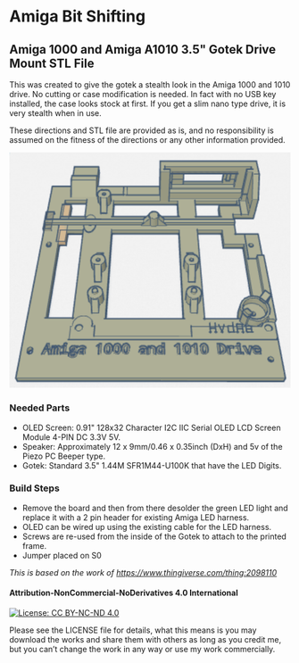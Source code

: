 # Amiga Bit Shifting
## Amiga 1000 and Amiga A1010 3.5" Gotek Drive Mount STL File

This was created to give the gotek a stealth look in the Amiga 1000 and 1010 drive. No cutting or case modification is needed. In fact with no USB key installed, the case looks stock at first. If you get a slim nano type drive, it is very stealth when in use.

These directions and STL file are provided as is, and no responsibility is assumed on the fitness of the directions or any other information provided.

![3D Rendering of Amiga 1000 and A1010 Drive](assets/amiga1000-1010gotek.png)

### Needed Parts
- OLED Screen: 0.91" 128x32 Character I2C IIC Serial OLED LCD Screen Module 4-PIN DC 3.3V 5V.
- Speaker: Approximately 12 x 9mm/0.46 x 0.35inch (DxH) and 5v of the Piezo PC Beeper type.
- Gotek: Standard 3.5" 1.44M SFR1M44-U100K that have the LED Digits. 

### Build Steps
- Remove the board and then from there desolder the green LED light and replace it with a 2 pin header for existing Amiga LED harness.
- OLED can be wired up using the existing cable for the LED harness.
- Screws are re-used from the inside of the Gotek to attach to the printed frame.
- Jumper placed on S0

*This is based on the work of https://www.thingiverse.com/thing:2098110*

#### Attribution-NonCommercial-NoDerivatives 4.0 International
[![License: CC BY-NC-ND 4.0](https://licensebuttons.net/l/by-nc-nd/4.0/80x15.png)](https://creativecommons.org/licenses/by-nc-nd/4.0/)  

Please see the LICENSE file for details, what this means is you may download the works and share them with others as long as you credit me, but you can’t change the work in any way or use my work commercially.







